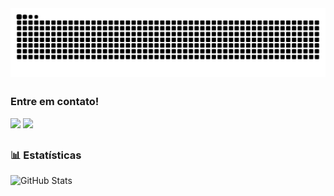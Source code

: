  <picture align="center">
  <source media="(prefers-color-scheme: dark)" srcset="https://raw.githubusercontent.com/bgsana/bgsana/output/github-contribution-grid-snake-dark.svg">
  <source media="(prefers-color-scheme: light)" srcset="https://raw.githubusercontent.com/bgsana/bgsana/output/github-contribution-grid-snake-dark.svg">
  <img align="center" alt="github contribution grid snake animation" src="https://raw.githubusercontent.com/bgsana/bgsana/output/github-contribution-grid-snake.svg">
</picture>

 ##

### Entre em contato!
<div> 
  <a href = "bgs.ana@gmail.com"><img src="https://img.shields.io/badge/-Gmail-%23333?style=for-the-badge&logo=gmail&logoColor=white" target="_blank"></a>
  <a href="https://www.linkedin.com/in/ana-l%C3%ADvia-borges-da-silva-96b959350/" target="_blank"><img src="https://img.shields.io/badge/-LinkedIn-%230077B5?style=for-the-badge&logo=linkedin&logoColor=white" target="_blank"></a> 
</div>

##

### 📊 Estatísticas

<p>
  <img 
    align="left" 
    alt="GitHub Stats" 
    height="200" 
    style="padding-right: 10px;" 
    src="https://github-readme-stats.vercel.app/api?username=bgsana&show_icons=true&theme=tokyonight&include_all_commits=true&locale=pt-br" 
  />
